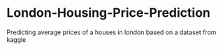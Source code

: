 # London-Housing-Price-Prediction
Predicting average prices of a houses in london based on a dataset from kaggle
